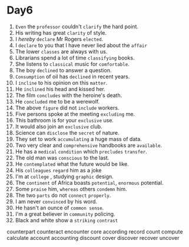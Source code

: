 # Day6

1. `Even` the `professor` couldn't `clarify` the hard point.
2. His writing has great `clarity` of style.
3. I _hereby_ `declare` Mr Rogers `elected`.
4. I `declare` to you that I have never lied about the `affair`
5. The lower `classes` are always with us.
6. Librarians spend a lot of time `classifying` books.
7. She listens to `classical` music for `comfortable`.
8. The boy `declined` to answer a question.
9. `Consumption` of oil has `declined` in recent years.
10. I `incline` to his opinion on this `matter`.
11. He `inclined` his head and kissed her.
12. The film `concludes` with the heroine's death.
13. He `concluded` me to be a werewolf.
14. The above `figure` did not `include` workers.
15. Five persons spoke at the meeting `excluding` me.
16. This bathroom is for your `exclusive` use.
17. It would also join an `exclusive` club.
18. Science can `disclose` the `secret` of nature.
19. They set to work `accumulating` a huge mass of data.
20. Two very clear and `comprehensive` handbooks are `available`.
21. He has a `medical` `condition` which `precludes` `transfer`.
22. The old man was `conscious` to the last. 
23. He `contemplated` what the future would be like.
24. His `colleagues` `regard` him as a joke
25. I'm at `college` , studying `graphic` design.
26. The `continent` of Africa boasts `potential`, `enormous` potential.
27. Some `praise` him, `whereas` others `condemn` him.
28. The two `parts` do not `connect` `properly`.
29. I am never `convinced` by his word.
30. He hasn't an ounce of `common sense`.
31. I'm a great believer in `community` policing.
32. Black and white show a `striking` `contrast`


counterpart
counteract
encounter
core
according
record
count
compute
calculate
account
accounting
discount
cover
discover
recover
uncover
